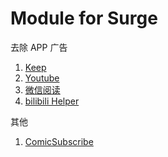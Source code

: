# Module for Surge

去除 APP 广告

1. [Keep](./KeepAds.sgmodule)
2. [Youtube](./YoutubeAds.sgmodule)
3. [微信阅读](./WeRead.sgmodule)
4. [bilibili Helper](./Bilibili.Helper.sgmodule)

其他

1. [ComicSubscribe](./ComicSubscribe.sgmodule)
